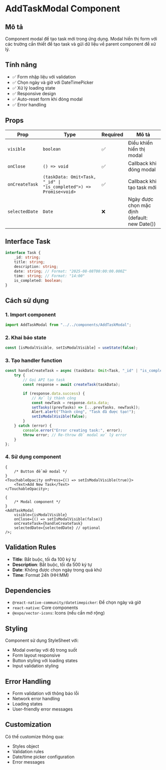 # AddTaskModal Component

## Mô tả

Component modal để tạo task mới trong ứng dụng. Modal hiển thị form với các trường cần thiết để tạo task và gửi dữ liệu về parent component để xử lý.

## Tính năng

-   ✅ Form nhập liệu với validation
-   ✅ Chọn ngày và giờ với DateTimePicker
-   ✅ Xử lý loading state
-   ✅ Responsive design
-   ✅ Auto-reset form khi đóng modal
-   ✅ Error handling

## Props

| Prop           | Type                                                               | Required | Mô tả                                         |
| -------------- | ------------------------------------------------------------------ | -------- | --------------------------------------------- |
| `visible`      | `boolean`                                                          | ✅       | Điều khiển hiển thị modal                     |
| `onClose`      | `() => void`                                                       | ✅       | Callback khi đóng modal                       |
| `onCreateTask` | `(taskData: Omit<Task, "_id" \| "is_completed">) => Promise<void>` | ✅       | Callback khi tạo task mới                     |
| `selectedDate` | `Date`                                                             | ❌       | Ngày được chọn mặc định (default: new Date()) |

## Interface Task

```typescript
interface Task {
    _id: string;
    title: string;
    description: string;
    date: string; // Format: "2025-08-08T00:00:00.000Z"
    time: string; // Format: "14:00"
    is_completed: boolean;
}
```

## Cách sử dụng

### 1. Import component

```typescript
import AddTaskModal from "../../components/AddTaskModal";
```

### 2. Khai báo state

```typescript
const [isModalVisible, setIsModalVisible] = useState(false);
```

### 3. Tạo handler function

```typescript
const handleCreateTask = async (taskData: Omit<Task, "_id" | "is_completed">) => {
    try {
        // Gọi API tạo task
        const response = await createTask(taskData);

        if (response.data.success) {
            // Xử lý thành công
            const newTask = response.data.data;
            setTasks((prevTasks) => [...prevTasks, newTask]);
            Alert.alert("Thành công", "Task đã được tạo!");
            setIsModalVisible(false);
        }
    } catch (error) {
        console.error("Error creating task:", error);
        throw error; // Re-throw để modal xử lý error
    }
};
```

### 4. Sử dụng component

```tsx
{
    /* Button để mở modal */
}
<TouchableOpacity onPress={() => setIsModalVisible(true)}>
    <Text>Add New Task</Text>
</TouchableOpacity>;

{
    /* Modal component */
}
<AddTaskModal
    visible={isModalVisible}
    onClose={() => setIsModalVisible(false)}
    onCreateTask={handleCreateTask}
    selectedDate={selectedDate} // optional
/>;
```

## Validation Rules

-   **Title**: Bắt buộc, tối đa 100 ký tự
-   **Description**: Bắt buộc, tối đa 500 ký tự
-   **Date**: Không được chọn ngày trong quá khứ
-   **Time**: Format 24h (HH:MM)

## Dependencies

-   `@react-native-community/datetimepicker`: Để chọn ngày và giờ
-   `react-native`: Core components
-   `@expo/vector-icons`: Icons (nếu cần mở rộng)

## Styling

Component sử dụng StyleSheet với:

-   Modal overlay với độ trong suốt
-   Form layout responsive
-   Button styling với loading states
-   Input validation styling

## Error Handling

-   Form validation với thông báo lỗi
-   Network error handling
-   Loading states
-   User-friendly error messages

## Customization

Có thể customize thông qua:

-   Styles object
-   Validation rules
-   Date/time picker configuration
-   Error messages
